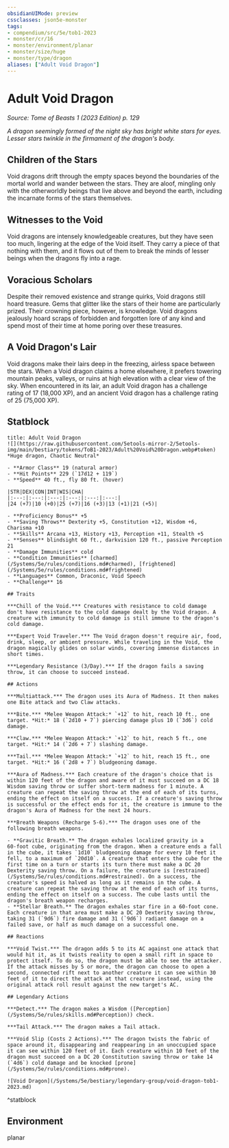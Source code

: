 ```yaml
---
obsidianUIMode: preview
cssclasses: json5e-monster
tags:
- compendium/src/5e/tob1-2023
- monster/cr/16
- monster/environment/planar
- monster/size/huge
- monster/type/dragon
aliases: ["Adult Void Dragon"]
---
```

# Adult Void Dragon
*Source: Tome of Beasts 1 (2023 Edition) p. 129*  

*A dragon seemingly formed of the night sky has bright white stars for eyes. Lesser stars twinkle in the firmament of the dragon's body.*

## Children of the Stars

Void dragons drift through the empty spaces beyond the boundaries of the mortal world and wander between the stars. They are aloof, mingling only with the otherworldly beings that live above and beyond the earth, including the incarnate forms of the stars themselves.

## Witnesses to the Void

Void dragons are intensely knowledgeable creatures, but they have seen too much, lingering at the edge of the Void itself. They carry a piece of that nothing with them, and it flows out of them to break the minds of lesser beings when the dragons fly into a rage.

## Voracious Scholars

Despite their removed existence and strange quirks, Void dragons still hoard treasure. Gems that glitter like the stars of their home are particularly prized. Their crowning piece, however, is knowledge. Void dragons jealously hoard scraps of forbidden and forgotten lore of any kind and spend most of their time at home poring over these treasures.

## A Void Dragon's Lair

Void dragons make their lairs deep in the freezing, airless space between the stars. When a Void dragon claims a home elsewhere, it prefers towering mountain peaks, valleys, or ruins at high elevation with a clear view of the sky. When encountered in its lair, an adult Void dragon has a challenge rating of 17 (18,000 XP), and an ancient Void dragon has a challenge rating of 25 (75,000 XP).

## Statblock

```ad-statblock
title: Adult Void Dragon
![](https://raw.githubusercontent.com/5etools-mirror-2/5etools-img/main/bestiary/tokens/ToB1-2023/Adult%20Void%20Dragon.webp#token)
*Huge dragon, Chaotic Neutral*

- **Armor Class** 19 (natural armor)
- **Hit Points** 229 (`17d12 + 119`)
- **Speed** 40 ft., fly 80 ft. (hover)

|STR|DEX|CON|INT|WIS|CHA|
|:---:|:---:|:---:|:---:|:---:|:---:|
|24 (+7)|10 (+0)|25 (+7)|16 (+3)|13 (+1)|21 (+5)|

- **Proficiency Bonus** +5
- **Saving Throws** Dexterity +5, Constitution +12, Wisdom +6, Charisma +10
- **Skills** Arcana +13, History +13, Perception +11, Stealth +5
- **Senses** blindsight 60 ft., darkvision 120 ft., passive Perception 21
- **Damage Immunities** cold
- **Condition Immunities** [charmed](/Systems/5e/rules/conditions.md#charmed), [frightened](/Systems/5e/rules/conditions.md#frightened)
- **Languages** Common, Draconic, Void Speech
- **Challenge** 16

## Traits

***Chill of the Void.*** Creatures with resistance to cold damage don't have resistance to the cold damage dealt by the Void dragon. A creature with immunity to cold damage is still immune to the dragon's cold damage.

***Expert Void Traveler.*** The Void dragon doesn't require air, food, drink, sleep, or ambient pressure. While traveling in the Void, the dragon magically glides on solar winds, covering immense distances in short times.

***Legendary Resistance (3/Day).*** If the dragon fails a saving throw, it can choose to succeed instead.

## Actions

***Multiattack.*** The dragon uses its Aura of Madness. It then makes one Bite attack and two Claw attacks.

***Bite.*** *Melee Weapon Attack:* `+12` to hit, reach 10 ft., one target. *Hit:* 18 (`2d10 + 7`) piercing damage plus 10 (`3d6`) cold damage.

***Claw.*** *Melee Weapon Attack:* `+12` to hit, reach 5 ft., one target. *Hit:* 14 (`2d6 + 7`) slashing damage.

***Tail.*** *Melee Weapon Attack:* `+12` to hit, reach 15 ft., one target. *Hit:* 16 (`2d8 + 7`) bludgeoning damage.

***Aura of Madness.*** Each creature of the dragon's choice that is within 120 feet of the dragon and aware of it must succeed on a DC 18 Wisdom saving throw or suffer short-term madness for 1 minute. A creature can repeat the saving throw at the end of each of its turns, ending the effect on itself on a success. If a creature's saving throw is successful or the effect ends for it, the creature is immune to the dragon's Aura of Madness for the next 24 hours.

***Breath Weapons (Recharge 5-6).*** The dragon uses one of the following breath weapons.

- **Gravitic Breath.** The dragon exhales localized gravity in a 60‑foot cube, originating from the dragon. When a creature ends a fall in the cube, it takes `1d10` bludgeoning damage for every 10 feet it fell, to a maximum of `20d10`. A creature that enters the cube for the first time on a turn or starts its turn there must make a DC 20 Dexterity saving throw. On a failure, the creature is [restrained](/Systems/5e/rules/conditions.md#restrained). On a success, the creature's speed is halved as long as it remains in the cube. A creature can repeat the saving throw at the end of each of its turns, ending the effect on itself on a success. The cube lasts until the dragon's breath weapon recharges.  
- **Stellar Breath.** The dragon exhales star fire in a 60-foot cone. Each creature in that area must make a DC 20 Dexterity saving throw, taking 31 (`9d6`) fire damage and 31 (`9d6`) radiant damage on a failed save, or half as much damage on a successful one.  

## Reactions

***Void Twist.*** The dragon adds 5 to its AC against one attack that would hit it, as it twists reality to open a small rift in space to protect itself. To do so, the dragon must be able to see the attacker. If the attack misses by 5 or more, the dragon can choose to open a second, connected rift next to another creature it can see within 30 feet of it to direct the attack at that creature instead, using the original attack roll result against the new target's AC.

## Legendary Actions

***Detect.*** The dragon makes a Wisdom ([Perception](/Systems/5e/rules/skills.md#Perception)) check.

***Tail Attack.*** The dragon makes a Tail attack.

***Void Slip (Costs 2 Actions).*** The dragon twists the fabric of space around it, disappearing and reappearing in an unoccupied space it can see within 120 feet of it. Each creature within 10 feet of the dragon must succeed on a DC 20 Constitution saving throw or take 14 (`4d6`) cold damage and be knocked [prone](/Systems/5e/rules/conditions.md#prone).

![Void Dragon](/Systems/5e/bestiary/legendary-group/void-dragon-tob1-2023.md)
```
^statblock

## Environment

planar